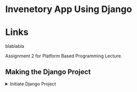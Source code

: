 # Invenetory App Using Django

# Links
blablabla

Assignment 2 for Platform Based Programming Lecture.

## Making the Django Project
<details>
<summary> Initiate Django Project </summary>
1. Create a new directory named "inventory." 
    
    mkdir inventory
    cd inventory
2. Create new virtual environment.
    ```python
    python -m venv env
    ```
</details>
